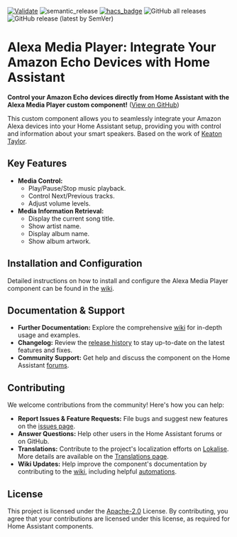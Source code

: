 [![Validate](https://github.com/alandtse/alexa_media_player/actions/workflows/validate.yaml/badge.svg)](https://github.com/alandtse/alexa_media_player/actions/workflows/validate.yaml)
![semantic_release](https://github.com/alandtse/alexa_media_player/workflows/semantic_release/badge.svg)
[![hacs_badge](https://img.shields.io/badge/HACS-Default-orange.svg)](https://github.com/hacs/integration)
![GitHub all releases](https://img.shields.io/github/downloads/alandtse/alexa_media_player/total)
![GitHub release (latest by SemVer)](https://img.shields.io/github/downloads/alandtse/alexa_media_player/latest/total)

# Alexa Media Player: Integrate Your Amazon Echo Devices with Home Assistant

**Control your Amazon Echo devices directly from Home Assistant with the Alexa Media Player custom component!** ([View on GitHub](https://github.com/alandtse/alexa_media_player))

This custom component allows you to seamlessly integrate your Amazon Alexa devices into your Home Assistant setup, providing you with control and information about your smart speakers. Based on the work of [Keaton Taylor](https://github.com/keatontaylor).

## Key Features

*   **Media Control:**
    *   Play/Pause/Stop music playback.
    *   Control Next/Previous tracks.
    *   Adjust volume levels.
*   **Media Information Retrieval:**
    *   Display the current song title.
    *   Show artist name.
    *   Display album name.
    *   Show album artwork.

## Installation and Configuration

Detailed instructions on how to install and configure the Alexa Media Player component can be found in the [wiki](https://github.com/alandtse/alexa_media_player/wiki/Configuration).

## Documentation & Support

*   **Further Documentation:** Explore the comprehensive [wiki](https://github.com/alandtse/alexa_media_player/wiki) for in-depth usage and examples.
*   **Changelog:** Review the [release history](https://github.com/alandtse/alexa_media_player/releases) to stay up-to-date on the latest features and fixes.
*   **Community Support:** Get help and discuss the component on the Home Assistant [forums](https://community.home-assistant.io/t/echo-devices-alexa-as-media-player-testers-needed/58639).

## Contributing

We welcome contributions from the community! Here's how you can help:

*   **Report Issues & Feature Requests:** File bugs and suggest new features on the [issues page](https://github.com/alandtse/alexa_media_player/issues).
*   **Answer Questions:** Help other users in the Home Assistant forums or on GitHub.
*   **Translations:** Contribute to the project's localization efforts on [Lokalise](https://app.lokalise.com/project/465185555eee18dd537ca6.39714580/). More details are available on the [Translations page](https://github.com/alandtse/alexa_media_player/wiki/Translations).
*   **Wiki Updates:** Help improve the component's documentation by contributing to the [wiki](https://github.com/alandtse/alexa_media_player/wiki), including helpful [automations](https://github.com/alandtse/alexa_media_player/wiki/Examples%3A-Automation).

## License

This project is licensed under the [Apache-2.0](LICENSE) License. By contributing, you agree that your contributions are licensed under this license, as required for Home Assistant components.